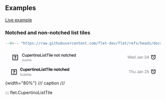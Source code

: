 ## Examples

[Live example](https://flet-controls-gallery.fly.dev/layout/cupertinolisttile)

### Notched and non-notched list tiles

```python
--8<-- "https://raw.githubusercontent.com/flet-dev/flet/refs/heads/docs/sdk/python/examples/controls/cupertino-list-tile/notched.py"
```

![notched](https://raw.githubusercontent.com/flet-dev/flet/docs/sdk/python/examples/python/controls/cupertino-list-tile/media/notched.png){width="80%"}
/// caption
///

::: flet.CupertinoListTile
